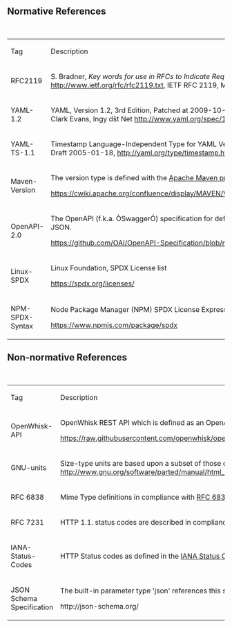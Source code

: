 <h2>Normative References</h2>
<p>&nbsp;</p>
<table width="100%">
 <tr>
  <td>
  <p>Tag</p>
  </td>
  <td>
  <p>Description</p>
  </td>
 </tr>
 <tr>
  <td>
  <p><a>RFC2119</a></p>
  </td>
  <td>
  <p>S. Bradner, <i>Key words for use in RFCs to Indicate Requirement Levels</i>, <a href="http://www.ietf.org/rfc/rfc2119.txt">http://www.ietf.org/rfc/rfc2119.txt</a>, IETF RFC 2119, March 1997.</p>
  </td>
 </tr>
 <tr>
  <td>
  <p><a>YAML-1.2</a></p>
  </td>
  <td>
  <p>YAML, Version 1.2, 3rd Edition, Patched at 2009-10-01, Oren Ben-Kiki, Clark Evans, Ingy dšt Net <a href="http://www.yaml.org/spec/1.2/spec.html">http://www.yaml.org/spec/1.2/spec.html</a></p>
  </td>
 </tr>
 <tr>
  <td>
  <p><a>YAML-TS-1.1</a></p>
  </td>
  <td>
  <p>Timestamp Language-Independent Type for YAML Version 1.1, Working Draft 2005-01-18, <a href="http://yaml.org/type/timestamp.html">http://yaml.org/type/timestamp.html</a></p>
  </td>
 </tr>
 <tr>
  <td>
  <p><a>Maven-Version</a></p>
  </td>
  <td>
  <p>The version type is defined with the <a href="https://maven.apache.org/index.html">Apache Maven project's</a> policy draft:</p>
  <p><a href="https://cwiki.apache.org/confluence/display/MAVEN/Version+number+policy">https://cwiki.apache.org/confluence/display/MAVEN/Version+number+policy</a></p>
  </td>
 </tr>
 <tr>
  <td>
  <p><a>OpenAPI-2.0</a></p>
  </td>
  <td>
  <p>The OpenAPI (f.k.a. ÒSwaggerÓ) specification for defining REST APIs as JSON.</p>
  <p><a href="https://github.com/OAI/OpenAPI-Specification/blob/master/versions/2.0.md">https://github.com/OAI/OpenAPI-Specification/blob/master/versions/2.0.md</a></p>
  </td>
 </tr>
 <tr>
  <td>
  <p><a>Linux-SPDX</a></p>
  </td>
  <td>
  <p>Linux Foundation, SPDX License list</p>
  <p><a href="https://spdx.org/licenses/">https://spdx.org/licenses/</a></p>
  </td>
 </tr>
 <tr>
  <td>
  <p><a>NPM-SPDX-Syntax</a></p>
  </td>
  <td>
  <p>Node Package Manager (NPM) SPDX License Expression Syntax</p>
  <p><a href="https://www.npmjs.com/package/spdx">https://www.npmjs.com/package/spdx</a></p>
  </td>
 </tr>
</table>


<h2>Non-normative References</h2>
<p>&nbsp;</p>
<table width="100%">
 <tr>
  <td>
  <p>Tag</p>
  </td>
  <td>
  <p>Description</p>
  </td>
 </tr>
 <tr>
  <td>
  <p><a>OpenWhisk-API</a></p>
  </td>
  <td>
  <p>OpenWhisk REST API which is defined as an OpenAPI document.</p>
  <p><a href="https://raw.githubusercontent.com/openwhisk/openwhisk/master/core/controller/src/main/resources/whiskswagger.json">https://raw.githubusercontent.com/openwhisk/openwhisk/master/core/controller/src/main/resources/whiskswagger.json</a></p>
  </td>
 </tr>
 <tr>
  <td>
  <p><a>GNU-units</a></p>
  </td>
  <td>
  <p>Size-type units are based upon a subset of those defined by GNU at <a href="http://www.gnu.org/software/parted/manual/html_node/unit.html">http://www.gnu.org/software/parted/manual/html_node/unit.html</a></p>
  </td>
 </tr>
 <tr>
  <td>
  <p><a>RFC 6838</a></p>
  </td>
  <td>
  <p>Mime Type definitions in compliance with <a href="http://tools.ietf.org/html/rfc6838">RFC 6838</a>.</p>
  </td>
 </tr>
 <tr>
  <td>
  <p><a>RFC 7231</a></p>
  </td>
  <td>
  <p>HTTP 1.1. status codes are described in compliance with <a href="http://tools.ietf.org/html/rfc7231#section-6">RFC 7231</a>.</p>
  </td>
 </tr>
 <tr>
  <td>
  <p><a>IANA-Status-Codes</a></p>
  </td>
  <td>
  <p>HTTP Status codes as defined in the <a href="http://www.iana.org/assignments/http-status-codes/http-status-codes.xhtml">IANA Status Code Registry</a>.</p>
  </td>
 </tr>
 <tr>
  <td>
  <p>JSON Schema Specification</p>
  </td>
  <td>
  <p>The built-in parameter type 'json' references this specification.</p>
  <p>http://json-schema.org/</p>
  </td>
 </tr>
</table>

</html>